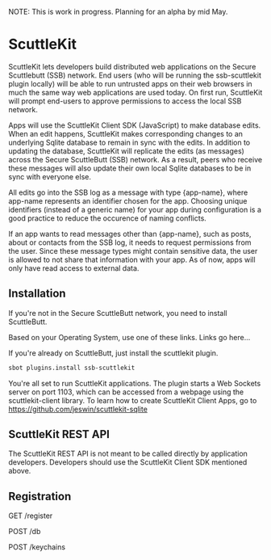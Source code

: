 NOTE: This is work in progress. Planning for an alpha by mid May.

# ScuttleKit

ScuttleKit lets developers build distributed web applications on the Secure Scuttlebutt (SSB) network. End users (who will be running the ssb-scuttlekit plugin locally) will be able to run untrusted apps on their web browsers in much the same way web applications are used today. On first run, ScuttleKit will prompt end-users to approve permissions to access the local SSB network. 

Apps will use the ScuttleKit Client SDK (JavaScript) to make database edits. 
When an edit happens, ScuttleKit makes corresponding changes to an underlying Sqlite database to remain in sync with the edits. In addition to updating the database, ScuttleKit will replicate the edits (as messages) across the Secure ScuttleButt (SSB) network. As a result, peers who receive these messages will also update their own local Sqlite databases to be in sync with everyone else.

All edits go into the SSB log as a message with type {app-name}, where app-name represents an identifier chosen for the app. Choosing unique identifiers (instead of a generic name) for your app during configuration is a good practice to reduce the occurence of naming conflicts.

If an app wants to read messages other than {app-name}, such as posts, about or contacts from the SSB log, it needs to request permissions from the user. Since these message types might contain sensitive data, the user is allowed to not share that information with your app. As of now, apps will only have read access to external data.

## Installation

If you're not in the Secure ScuttleButt network, you need to install ScuttleButt.

Based on your Operating System, use one of these links. Links go here...

If you're already on ScuttleButt, just install the scuttlekit plugin.

```bash
sbot plugins.install ssb-scuttlekit
```

You're all set to run ScuttleKit applications. The plugin starts a Web Sockets server on port 1103, which can be accessed from a webpage using the scuttlekit-client library. To learn how to create ScuttleKit Client Apps, go to https://github.com/jeswin/scuttlekit-sqlite

## ScuttleKit REST API

The ScuttleKit REST API is not meant to be called directly by application developers. Developers should use the ScuttleKit Client SDK mentioned above.

## Registration

GET /register

POST /db

POST /keychains

